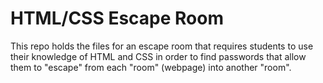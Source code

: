 # HTML/CSS Escape Room
This repo holds the files for an escape room that requires students to use 
their knowledge of HTML and CSS in order to find passwords that allow them
to "escape" from each "room" (webpage) into another "room".
